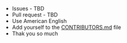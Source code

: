 

- Issues - TBD
- Pull request - TBD
- Use American English
- Add yourself to the [CONTRIBUTORS.md](./CONTRIBUTORS.md) file
- Thak you so much
